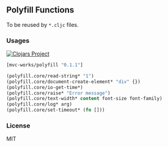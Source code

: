
Polyfill Functions
----

To be reused by `*.cljc` files.

### Usages

[![Clojars Project](https://img.shields.io/clojars/v/mvc-works/polyfill.svg)](https://clojars.org/mvc-works/polyfill)

```clojure
[mvc-works/polyfill "0.1.1"]
```

```clojure
(polyfill.core/read-string* "1")
(polyfill.core/document-create-element* "div" {})
(polyfill.core/io-get-time*)
(polyfill.core/raise* "Error message")
(polyfill.core/text-width* content font-size font-family)
(polyfill.core/log* arg)
(polyfill.core/set-timeout* (fn []))
```

### License

MIT
